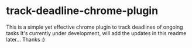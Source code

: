 # track-deadline-chrome-plugin
This is a simple yet effective chrome plugin to track deadlines of ongoing tasks
It's currently under development, will add the updates in this readme later... Thanks :)
